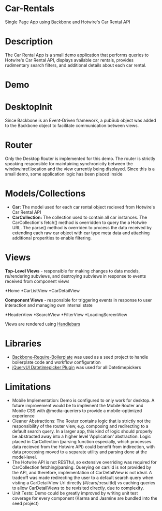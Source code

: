 # Car-Rentals
Single Page App using Backbone and Hotwire's Car Rental API

# Description
The Car Rental App is a small demo application that performs queries to Hotwire's Car Rental API, displays available car rentals, provides rudimentary search filters, and additional details about each car rental.

# Demo

# DesktopInit
Since Backbone is an Event-Driven framework, a pubSub object was added to the Backbone object to facilitate communication between views.

# Router
Only the Desktop Router is implemented for this demo. The router is strictly speaking responsible for maintaining synchronicity between the window.href.location and the view currently being displayed. Since this is a small demo, some application logic has been placed inside 

# Models/Collections
- **Car:** The model used for each car rental object recieved from Hotwire's Car Rental API
- **CarCollection:** The collection used to contain all car instances. The CarCollection's fetch() method is overridden to query the a Hotwire URL. The parse() method is overriden to process the data received by extending each raw car object with car type meta data and attaching additional properities to enable filtering.

# Views
**Top-Level Views** - responsible for making changes to data models, re/rendering subviews, and destroying subviews in response to events received from component views

*Home
*CarListView
*CarDetailView

**Component Views** - responsible for triggering events in response to user interaction and managing own internal state

*HeaderView
*SearchView
*FilterView
*LoadingScreenView

Views are rendered using [Handlebars](http://handlebarsjs.com/)

# Libraries
- [Backbone-Require-Boilerplate](https://github.com/BoilerplateMVC/Backbone-Require-Boilerplate) was used as a seed project to handle boilerplate code and workflow configuration
- [jQueryUI Datetimepicker Plugin](http://xdsoft.net/jqplugins/datetimepicker/) was used for all Datetimepickers

# Limitations
- Mobile Implementation: Demo is configured to only work for desktop. A future improvement would be to implement  the Mobile Router and Mobile CSS with @media-queriers to provide a mobile-optimized experience
- Cleaner Abstractions: The Router contains logic that is strictly not the responsibility of the router view, e.g. composing and redirecting to a default search query.  In a larger app, this kind of logic should properly be abstracted away into a higher level 'Application' abstraction. Logic placed in CarCollection (parsing function especially, which processes data recieved from the Hotwire API) could benefit from indirection, with data processing moved to a separate utility and parsing done at the model-level.
- The Hotwire API is not RESTful, so extensive overriding was required for CarCollection fetching/parsing. Querying on car/:id is not provided by the API, and therefore, implementation of CarDetailView is not ideal. A tradeoff was made redirecting the user to a default search query when visting a CarDetailView Url directly (#/cars/:resultId) vs caching queries to allow CarDetailViews to be revisited directly, due to complexity.
- Unit Tests: Demo could be greatly improved by writing unit test coverage for every component (Karma and Jasmine are bundled into the seed project)

